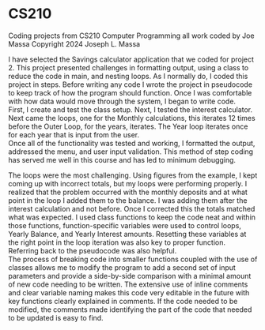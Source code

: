 # CS210
Coding projects from CS210 Computer Programming
all work coded by Joe Massa
Copyright 2024 Joseph L. Massa

I have selected the Savings calculator application that we coded for project 2.  This project presented challenges in formatting output, using a class to reduce the code in main, and nesting loops.  As I normally do,  I coded this project in steps. Before writing any code I wrote the project in pseudocode to keep track of how the program should function.  Once I was comfortable with how data would move through the system, I began to write code.  
First, I create and test the class setup.
Next, I tested the interest calculator.
Next came the loops, one for the Monthly calculations, this iterates 12 times before the Outer Loop, for the years, iterates. The Year loop iterates once for each year that is input from the user.  
Once all of the functionality was tested and working, I formatted the output, addressed the menu, and user input validation. 
This method of step coding has served me well in this course and has led to minimum debugging.  

The loops were the most challenging. Using figures from the example, I kept coming up with incorrect totals, but my loops were performing properly.  I realized that the problem occurred with the monthly deposits and at what point in the loop I added them to the balance.  I was adding them after the interest calculation and not before.  Once I corrected this the totals matched what was expected.
I used class functions to keep the code neat and within those functions, function-specific variables were used to control loops, Yearly Balance, and Yearly Interest amounts.  Resetting these variables at the right point in the loop iteration was also key to proper function.  Referring back to the pseudocode was also helpful.  
The process of breaking code into smaller functions coupled with the use of classes allows me to modify the program to add a second set of input parameters and provide a side-by-side comparison with a minimal amount of new code needing to be written. 
The extensive use of inline comments and clear variable naming makes this code very editable in the future with key functions clearly explained in comments. If the code needed to be modified, the comments made identifying the part of the code that needed to be updated is easy to find. 
